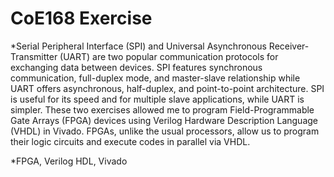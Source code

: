 # CoE168 Exercise

*Serial Peripheral Interface (SPI) and Universal Asynchronous Receiver-Transmitter (UART) are two popular communication protocols for exchanging data between devices. SPI features synchronous communication, full-duplex mode, and master-slave relationship while UART offers asynchronous, half-duplex, and point-to-point architecture. SPI is useful for its speed and for multiple slave applications, while UART is simpler. These two exercises allowed me to program Field-Programmable Gate Arrays (FPGA) devices using Verilog Hardware Description Language (VHDL) in Vivado. FPGAs, unlike the usual processors, allow us to program their logic circuits and execute codes in parallel via VHDL.

*FPGA, Verilog HDL, Vivado
